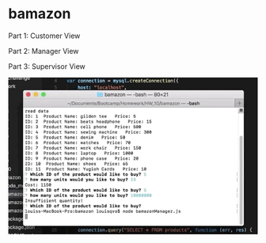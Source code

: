 # bamazon

Part 1: Customer View

Part 2: Manager View

Part 3: Supervisor View

![Alt Text](/gif/manGif1.gif)